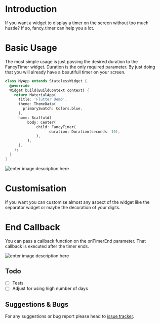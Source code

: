 #  Introduction

If you want a widget to display a timer on the screen without too much hustle? If so, fancy_timer can help you a lot.

# Basic Usage

The most simple usage is just passing the desired duration to the FancyTimer widget. Duration is the only required parameter. By just doing that you will already have a beautifull timer on your screen.

```dart
class MyApp extends StatelessWidget {
  @override
  Widget build(BuildContext context) {
    return MaterialApp(
      title: 'Flutter Demo',
      theme: ThemeData(
        primarySwatch: Colors.blue,
      ),
      home: Scaffold(
          body: Center(
              child: FancyTimer(
                    duration: Duration(seconds: 10),
              ),
          ),
      ),
    );
  }
}
```

![enter image description here](https://ibb.co/pyhZknY)

# Customisation
If you want you can customise almost any aspect of the widget like the separator widget or maybe the decoration of your digits.

# End Callback
You can pass a callback function on the onTimerEnd parameter. That callback is executed after the timer ends.

![enter image description here](https://media.giphy.com/media/KLAVOQM55uBFAYHHJu/giphy.gif)

## Todo

- [ ] Tests
- [ ] Adjust for using high number of days

## Suggestions & Bugs

For any suggestions or bug report please head to [issue tracker][tracker].

[tracker]: https://github.com/rodrigobastosv/fancy_timer/issues